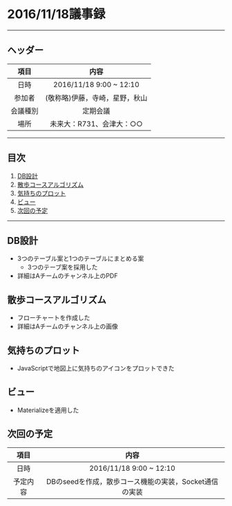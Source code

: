 # 2016/11/18議事録
---
## ヘッダー
|項目|内容|
|:--:|:--:|
| 日時 | 2016/11/18  9:00 ~ 12:10|
| 参加者 | (敬称略)伊藤，寺崎，星野，秋山 |
| 会議種別 | 定期会議 |
| 場所 | 未来大：R731、会津大：○○ |

---
## 目次
1. [DB設計](#anchar1)
2. [散歩コースアルゴリズム](#anchar2)
3. [気持ちのプロット](#anchar3)
4. [ビュー](#anchar4)
5. [次回の予定](#anchar5)

---

## <div id="anchar1"/>DB設計
- 3つのテーブル案と1つのテーブルにまとめる案
  - 3つのテーブ案を採用した
- 詳細はAチームのチャンネル上のPDF

## <div id="anchar2"/>散歩コースアルゴリズム
- フローチャートを作成した
- 詳細はAチームのチャンネル上の画像

## <div id="anchar3"/>気持ちのプロット
- JavaScriptで地図上に気持ちのアイコンをプロットできた

## <div id="anchar4"/>ビュー
- Materializeを適用した

## <div id="anchar5"/>次回の予定
|項目|内容|
|:--:|:--:|
| 日時 | 2016/11/18  9:00 ~ 12:10|
| 予定内容 | DBのseedを作成，散歩コース機能の実装，Socket通信の実装|
